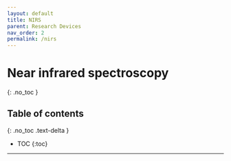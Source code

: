 ```yaml
---
layout: default
title: NIRS
parent: Research Devices
nav_order: 2
permalink: /nirs
---
```


# Near infrared spectroscopy
{: .no_toc }

## Table of contents
{: .no_toc .text-delta }

* TOC
{:toc}

---
